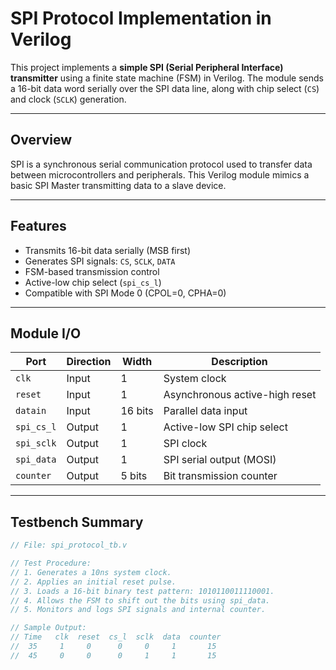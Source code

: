# SPI Protocol Implementation in Verilog

This project implements a **simple SPI (Serial Peripheral Interface) transmitter** using a finite state machine (FSM) in Verilog. The module sends a 16-bit data word serially over the SPI data line, along with chip select (`CS`) and clock (`SCLK`) generation.

---

## Overview

SPI is a synchronous serial communication protocol used to transfer data between microcontrollers and peripherals. This Verilog module mimics a basic SPI Master transmitting data to a slave device.

---

## Features

- Transmits 16-bit data serially (MSB first)
- Generates SPI signals: `CS`, `SCLK`, `DATA`
- FSM-based transmission control
- Active-low chip select (`spi_cs_l`)
- Compatible with SPI Mode 0 (CPOL=0, CPHA=0)

---

## Module I/O

| Port         | Direction | Width   | Description                        |
|--------------|-----------|---------|------------------------------------|
| `clk`        | Input     | 1       | System clock                       |
| `reset`      | Input     | 1       | Asynchronous active-high reset     |
| `datain`     | Input     | 16 bits | Parallel data input                |
| `spi_cs_l`   | Output    | 1       | Active-low SPI chip select         |
| `spi_sclk`   | Output    | 1       | SPI clock                          |
| `spi_data`   | Output    | 1       | SPI serial output (MOSI)           |
| `counter`    | Output    | 5 bits  | Bit transmission counter           |

---

## Testbench Summary

```verilog
// File: spi_protocol_tb.v

// Test Procedure:
// 1. Generates a 10ns system clock.
// 2. Applies an initial reset pulse.
// 3. Loads a 16-bit binary test pattern: 1010110011110001.
// 4. Allows the FSM to shift out the bits using spi_data.
// 5. Monitors and logs SPI signals and internal counter.

// Sample Output:
// Time   clk  reset  cs_l  sclk  data  counter
//  35     1     0      0     0     1       15
//  45     0     0      0     1     1       15

